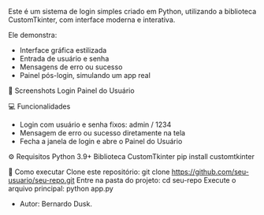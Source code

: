 Este é um sistema de login simples criado em Python, utilizando a biblioteca CustomTkinter, com interface moderna e interativa.

Ele demonstra:

- Interface gráfica estilizada
- Entrada de usuário e senha
- Mensagens de erro ou sucesso
- Painel pós-login, simulando um app real

📸 Screenshots
Login	Painel do Usuário

💻 Funcionalidades
- Login com usuário e senha fixos: admin / 1234
- Mensagem de erro ou sucesso diretamente na tela
- Fecha a janela de login e abre o Painel do Usuário

⚙️ Requisitos
Python 3.9+
Biblioteca CustomTkinter
pip install customtkinter

🚀 Como executar
Clone este repositório:
git clone https://github.com/seu-usuario/seu-repo.git
Entre na pasta do projeto:
cd seu-repo
Execute o arquivo principal:
python app.py

- Autor:
Bernardo Dusk.